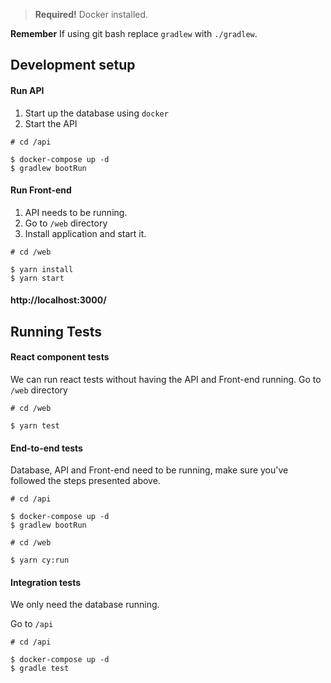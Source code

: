 > **Required!** Docker installed.

**Remember** If using git bash replace `gradlew` with `./gradlew`.

## Development setup

#### Run API
1. Start up the database using `docker`
2. Start the API
```batch
# cd /api

$ docker-compose up -d
$ gradlew bootRun
```

#### Run Front-end
1. API needs to be running.
2. Go to `/web` directory
3. Install application and start it.

```batch
# cd /web

$ yarn install
$ yarn start
```

#### http://localhost:3000/


## Running Tests

#### React component tests
We can run react tests without having the API and Front-end running.
Go to `/web` directory
```batch
# cd /web

$ yarn test
```

#### End-to-end tests
Database, API and Front-end need to be running, make sure you've followed the steps presented above.
```batch
# cd /api

$ docker-compose up -d
$ gradlew bootRun

# cd /web

$ yarn cy:run
```

#### Integration tests
We only need the database running.

Go to `/api`
```batch
# cd /api

$ docker-compose up -d
$ gradle test
```

